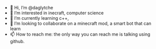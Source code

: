 - 👋 Hi, I’m @daglytche
- 👀 I’m interested in inecraft, computer science
- 🌱 I’m currently learning c++, 
- 💞️ I’m looking to collaborate on a minecraft mod, a smart bot that can learn
- 📫 How to reach me: the only way you can reach me is talking using github.
<!---
daglytche/daglytche is a ✨ special ✨ repository because its `README.md` (this file) appears on your GitHub profile.
You can click the Preview link to take a look at your changes.
--->
